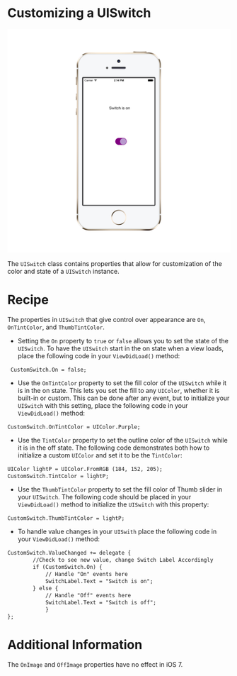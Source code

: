 Customizing a UISwitch
======================

![Custom UISwitch](/CustomUISwitch/Screenshots/CustomUISwitch.png)

The <code>UISwitch</code> class contains properties that allow for customization of the color and state of a <code>UISwitch</code> instance. 


Recipe
======

The properties in <code>UISwitch</code> that give control over appearance are <code>On</code>, <code>OnTintColor</code>, and <code>ThumbTintColor</code>.



* <p>Setting the <code>On</code> property to <code>true</code> or <code>false</code> allows you to set the state of the <code>UISwitch</code>. To have the <code>UISwitch</code> start in the on state when a view loads, place the following code in your  <code>ViewDidLoad()</code> method:</p>

<pre><code> CustomSwitch.On = false; </code></pre>

* <p>Use the <code>OnTintColor</code> property to set the fill color of the <code>UISwitch</code> while it is in the on state. This lets you set the fill to any <code>UIColor</code>, whether it is built-in or custom. This can be done after any event, but to initialize your <code>UISwitch</code> with this setting, place the following code in your <code>ViewDidLoad()</code> method: </p>

<pre><code>CustomSwitch.OnTintColor = UIColor.Purple;</code></pre>

* <p>Use the <code>TintColor</code> property to set the outline color of the <code>UISwitch</code> while it is in the off state. The following code demonstrates both how to initialize a custom <code>UIColor</code> and set it to be the <code>TintColor</code>:</p> 

<pre><code>UIColor lightP = UIColor.FromRGB (184, 152, 205);
CustomSwitch.TintColor = lightP;</code></pre>
		 
* <p>Use the <code>ThumbTintColor</code> property to set the fill color of Thumb slider in your <code>UISwitch</code>. The following code should be placed in your <code>ViewDidLoad()</code> method to initialize the <code>UISwitch</code> with this property:</p>

<pre><code>CustomSwitch.ThumbTintColor = lightP;</code></pre>

* <p>To handle value changes in your <code>UISwith</code> place the following code in your <code>ViewDidLoad()</code> method:</p>

<pre><code>CustomSwitch.ValueChanged += delegate {
 		//Check to see new value, change Switch Label Accordingly 
		if (CustomSwitch.On) {
			// Handle "On" events here
			SwitchLabel.Text = "Switch is on";
		} else {
			// Handle "Off" events here
			SwitchLabel.Text = "Switch is off";
			}
};</code></pre> 

Additional Information
======================

The <code>OnImage</code> and <code>OffImage</code> properties have no effect in iOS 7. 
